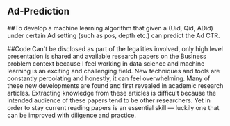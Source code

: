 ## Ad-Prediction

##To develop a machine learning algorithm that given a (Uid, Qid, ADid) under certain Ad setting (such                           as pos, depth etc.) can predict the Ad CTR. 

##Code Can't be disclosed as part of the legalities involved, only high level presentation is shared and available research papers on the Business problem context because I feel working in data science and machine learning is an exciting and challenging field. New techniques and tools are constantly percolating and honestly, it can feel overwhelming. Many of these new developments are found and first revealed in academic research articles. Extracting knowledge from these articles is difficult because the intended audience of these papers tend to be other researchers. Yet in order to stay current reading papers is an essential skill — luckily one that can be improved with diligence and practice.
